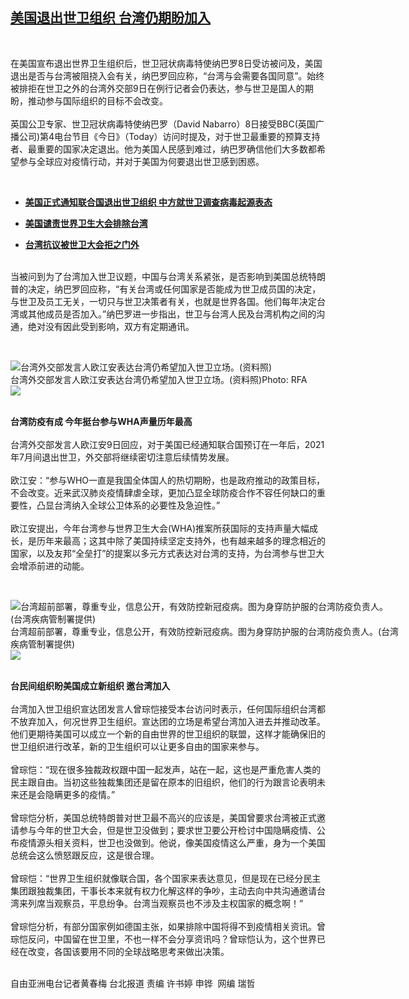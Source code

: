 <!--1594310400000-->
[美国退出世卫组织 台湾仍期盼加入](https://www.rfa.org/mandarin/yataibaodao/gangtai/hcm2-07092020113750.html)
------

<p> </p><p>在美国宣布退出世界卫生组织后，世卫冠状病毒特使纳巴罗8日受访被问及，美国退出是否与台湾被阻挠入会有关，纳巴罗回应称，“台湾与会需要各国同意”。始终被排拒在世卫之外的台湾外交部9日在例行记者会仍表达，参与世卫是国人的期盼，推动参与国际组织的目标不会改变。<br/> <br/> 英国公卫专家、世卫冠状病毒特使纳巴罗（David Nabarro）8日接受BBC(英国广播公司)第4电台节目《今日》（Today）访问时提及，对于世卫最重要的预算支持者、最重要的国家决定退出。他为美国人民感到难过，纳巴罗确信他们大多数都希望参与全球应对疫情行动，并对于美国为何要退出世卫感到困惑。</p><p> </p><ul><li><b><a class="external-link" href="http://www.rfa.org/mandarin/Xinwen/1-07082020090229.html">美国正式通知联合国退出世卫组织 中方就世卫调查病毒起源表态</a></b></li></ul><ul><li><b><a class="external-link" href="http://www.rfa.org/mandarin/Xinwen/7-05182020142021.html">美国谴责世界卫生大会排除台湾</a></b></li></ul><ul><li><b><a class="external-link" href="http://www.rfa.org/mandarin/yataibaodao/gangtai/hx1-05182020085215.html">台湾抗议被世卫大会拒之门外</a></b></li></ul><p><br/> 当被问到为了台湾加入世卫议题，中国与台湾关系紧张，是否影响到美国总统特朗普的决定，纳巴罗回应称，“有关台湾或任何国家是否能成为世卫成员国的决定，与世卫及员工无关，一切只与世卫决策者有关，也就是世界各国。他们每年决定台湾或其他成员是否加入。”纳巴罗进一步指出，世卫与台湾人民及台湾机构之间的沟通，绝对没有因此受到影响，双方有定期通讯。</p><p> </p><p><div class="image-inline captioned" style="width:640px;"><div style="width:640px;"><img alt="台湾外交部发言人欧江安表达台湾仍希望加入世卫立场。(资料照)" src="https://www.rfa.org/mandarin/yataibaodao/gangtai/hcm2-07092020113750.html/6b506c5f5b890407.jpeg" title="台湾外交部发言人欧江安表达台湾仍希望加入世卫立场。(资料照)"/></div><div class="image-caption"><span style="width:640px;">台湾外交部发言人欧江安表达台湾仍希望加入世卫立场。(资料照)</span><span class="copyright">Photo: RFA</span></div><div id="zoomattribute"><a class="single_image" href="/mandarin/yataibaodao/gangtai/hcm2-07092020113750.html/6b506c5f5b890407.jpeg" title="台湾外交部发言人欧江安表达台湾仍希望加入世卫立场。(资料照)"><img src="/rfa_resources/graphics/icon-zoom.png"/></a></div></div></p><p><br/> <b>台湾防疫有成 今年挺台参与WHA声量历年最高</b><br/> <br/> 台湾外交部发言人欧江安9日回应，对于美国已经通知联合国预订在一年后，2021年7月间退出世卫，外交部将继续密切注意后续情势发展。<br/> <br/> 欧江安：“参与WHO一直是我国全体国人的热切期盼，也是政府推动的政策目标，不会改变。近来武汉肺炎疫情肆虐全球，更加凸显全球防疫合作不容任何缺口的重要性，凸显台湾纳入全球公卫体系的必要性及急迫性。”<br/> <br/> 欧江安提出，今年台湾参与世界卫生大会(WHA)推案所获国际的支持声量大幅成长，是历年来最高；这其中除了美国持续坚定支持外，也有越来越多的理念相近的国家，以及友邦“全垒打”的提案以多元方式表达对台湾的支持，为台湾参与世卫大会增添前进的动能。</p><p> </p><p><div class="image-inline captioned" style="width:622px;"><div style="width:622px;"><img alt="台湾超前部署，尊重专业，信息公开，有效防控新冠疫病。图为身穿防护服的台湾防疫负责人。(台湾疾病管制署提供)" src="https://www.rfa.org/mandarin/yataibaodao/junshiwaijiao/lf-04242020102200.html/lf0424.jpg" title="台湾超前部署，尊重专业，信息公开，有效防控新冠疫病。图为身穿防护服的台湾防疫负责人。(台湾疾病管制署提供)"/></div><div class="image-caption"><span style="width:622px;">台湾超前部署，尊重专业，信息公开，有效防控新冠疫病。图为身穿防护服的台湾防疫负责人。(台湾疾病管制署提供)</span><span class="copyright"> </span></div><div id="zoomattribute"><a class="single_image" href="/mandarin/yataibaodao/junshiwaijiao/lf-04242020102200.html/lf0424.jpg" title="台湾超前部署，尊重专业，信息公开，有效防控新冠疫病。图为身穿防护服的台湾防疫负责人。(台湾疾病管制署提供)"><img src="/rfa_resources/graphics/icon-zoom.png"/></a></div></div></p><p><br/> <b>台民间组织盼美国成立新组织 邀台湾加入</b><br/> <br/> 台湾加入世卫组织宣达团发言人曾琮恺接受本台访问时表示，任何国际组织台湾都不放弃加入，何况世界卫生组织。宣达团的立场是希望台湾加入进去并推动改革。他们更期待美国可以成立一个新的自由世界的世卫组织的联盟，这样才能确保旧的世卫组织进行改革，新的卫生组织可以让更多自由的国家来参与。<br/> <br/> 曾琮恺：“现在很多独裁政权跟中国一起发声，站在一起，这也是严重危害人类的民主跟自由。当初这些独裁集团还是留在原本的旧组织，他们的行为跟言论表明未来还是会隐瞒更多的疫情。”<br/> <br/> 曾琮恺分析，美国总统特朗普对世卫最不高兴的应该是，美国曾要求台湾被正式邀请参与今年的世卫大会，但是世卫没做到；要求世卫要公开检讨中国隐瞒疫情、公布疫情源头相关资料，世卫也没做到。他说，像美国疫情这么严重，身为一个美国总统会这么愤怒跟反应，这是很合理。<br/> <br/> 曾琮恺：“世界卫生组织就像联合国，各个国家来表达意见，但是现在已经分民主集团跟独裁集团，干事长本来就有权力化解这样的争吵，主动去向中共沟通邀请台湾来列席当观察员，平息纷争。台湾当观察员也不涉及主权国家的概念啊！”<br/> <br/> 曾琮恺分析，有部分国家例如德国主张，如果排除中国将得不到疫情相关资讯。曾琮恺反问，中国留在世卫里，不也一样不会分享资讯吗？曾琮恺认为，这个世界已经在改变，各国该要用不同的全球战略思考来做出决策。<br/> <br/></p><p>自由亚洲电台记者黄春梅 台北报道 责编 许书婷 申铧  网编 瑞哲</p>
